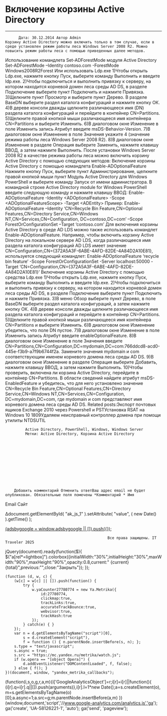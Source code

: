 #                 	Включение корзины Active Directory                	  
***            ***

			
            
		
    
	
    	  Дата: 30.12.2014 Автор Admin  
	Корзину Active Directory можно включить только в том случае, если в среде установлен режим работы леса Windows Server 2008 R2. Можно повысить режим работы леса с помощью приведенных далее методов.
Использование командлета Set-ADForestMode модуля Active Directory
Set-ADForestMode –Identity contoso.com -ForestMode Windows2008R2Forest
Или использовать Ldp.exe
1)Чтобы открыть Ldp.exe, нажмите кнопку Пуск, выберите команду Выполнить и введите ldp.exe.
2)Чтобы подключиться и выполнить привязку к серверу, на котором находится корневой домен леса среды AD DS, в разделе Подключение выберите пункт Подключить и нажмите Привязка.
3)Щелкните пункт Просмотр и выберите пункт Дерево. В разделе BaseDN выберите раздел каталога конфигураций и нажмите кнопку ОК.
4)В дереве консоли дважды щелкните различающееся имя (DN) раздела каталога конфигураций и перейдите в контейнер CN=Partitions.
5)Щелкните правой кнопкой мыши различающееся имя контейнера CN=Partitions и выберите Изменить.
6)В диалоговом окне Изменение в поле Изменить запись Атрибут введите msDS-Behavior-Version.
7)В диалоговом окне Изменение в поле Значения укажите 4 (значение режима работы леса Windows Server 2008 R2).
8)В диалоговом окне Изменение в разделе Операция выберите Заменить, нажмите клавишу ВВОД, а затем нажмите Выполнить.
После установки Windows Server 2008 R2 в качестве режима работы леса можно включить корзину Active Directory с помощью следующих методов:
Включение корзины Active Directory с помощью командлета Enable-ADOptionalFeature
Нажмите кнопку Пуск, выберите пункт Администрирование, щелкните правой кнопкой мыши пункт Модуль Active Directory для Windows PowerShell и выберите команду Запуск от имени администратора.
В командной строке Active Directory module for Windows PowerShell введите следующую команду и нажмите клавишу ВВОД:
Enable-ADOptionalFeature -Identity &lt;ADOptionalFeature&gt; -Scope &lt;ADOptionalFeatureScope&gt; -Target &lt;ADEntity&gt;
Пример: Enable-ADOptionalFeature –Identity ‘CN=Recycle Bin Feature,CN=Optional Features,CN=Directory Service,CN=Windows NT,CN=Services,CN=Configuration, DC=contoso,DC=com’ –Scope ForestOrConfigurationSet –Target ‘contoso.com’
Для включения корзины Active Directory в среде AD LDS можно также использовать командлет Enable-ADOptionalFeature. Например, чтобы включить корзину Active Directory на локальном сервере AD LDS, когда различающееся имя раздела каталога конфигураций AD LDS имеет значение CN=Configuration,CN={372A5A3F-6ABE-4AFD-82DE-4A84D2A10E81}, используется следующий командлет:
Enable-ADOptionalFeature &#8216;recycle bin feature&#8217; -Scope ForestOrConfigurationSet -Server localhost:50000 -Target &#8216;CN=Configuration,CN={372A5A3F-6ABE-4AFD-82DE-4A84D2A10E81}&#8217;
Включение корзины Active Directory с помощью средства Ldp.exe
1)Чтобы открыть Ldp.exe, нажмите кнопку Пуск, выберите команду Выполнить и введите ldp.exe.
2)Чтобы подключиться и выполнить привязку к серверу, на котором находится корневой домен леса среды AD DS, в разделе Подключение выберите пункт Подключить и нажмите Привязка.
3)В меню Обзор выберите пункт Дерево, в поле BaseDN выберите раздел каталога конфигураций, а затем нажмите кнопку ОК.
4)В дереве консоли дважды щелкните различающееся имя раздела каталога конфигураций и перейдите в контейнер CN=Partitions.
5)Щелкните правой кнопкой мыши различающееся имя контейнера CN=Partitions и выберите Изменить.
6)В диалоговом окне Изменение убедитесь, что поле DN пустое.
7)В диалоговом окне Изменение в поле Изменить запись Атрибут введите enableOptionalFeature.
8)В диалоговом окне Изменение в поле Значения введите CN=Partitions,CN=Configuration,DC=mydomain,DC=com:766ddcd8-acd0-445e-f3b9-a7f9b6744f2a. Замените значения mydomain и com соответствующим именем корневого домена леса среды AD DS.
9)В диалоговом окне Изменение в разделе Операция выберите Добавить, нажмите клавишу ВВОД, а затем нажмите Выполнить.
10)Чтобы проверить, включена ли корзина Active Directory, перейдите в контейнер CN=Partitions. В области сведений найдите атрибут msDS-EnabledFeature и убедитесь, что для него установлено значение CN=Recycle Bin Feature,CN=Optional Features,CN=Directory Service,CN=Windows NT,CN=Services,CN=Configuration, DC=mydomain,DC=com, где mydomain и com представляют имя корневого домена леса среды AD DS.
Related posts:Экспорт почтовых ящиков Exchange 2010 через Powershell и PSTУстановка RSAT на Windows 10 1809Удаляем неисправный контроллер домена при помощи утилиты NTDSUTIL
        
             Active Directory, PowerShell, Windows, Windows Server 
             Метки: Active Directory, Корзина Active Directory  
        
            
        
    
                        
                    
                    
                
        
                
	
		
		Добавить комментарий Отменить ответВаш адрес email не будет опубликован. Обязательные поля помечены *Комментарий * Имя 
Email 
Сайт 
 
&#916;document.getElementById( "ak_js_1" ).setAttribute( "value", ( new Date() ).getTime() );	
	
<ins class="adsbygoogle"
     style="display:block"
     data-ad-client="ca-pub-1890562251101921"
     data-ad-slot="9117958896"
     data-ad-format="auto">
(adsbygoogle = window.adsbygoogle || []).push({});
			
        
        
		
        
           
    
    
  
	
    
		
        
             
			
                
                    
                                                  Все права защищены. IT Traveler 2025 
                         
                        
																														                    
                    
				
                
                
    
			
		                            
	
	
                
                
			
                
		
        
	
    
jQuery(document).ready(function($){
  $("a[rel*=lightbox]").colorbox({initialWidth:"30%",initialHeight:"30%",maxWidth:"90%",maxHeight:"90%",opacity:0.8,current:" {current}  {total}",previous:"",close:"Закрыть"});
});
  
    (function (d, w, c) {
        (w[c] = w[c] || []).push(function() {
            try {
                w.yaCounter27780774 = new Ya.Metrika({
                    id:27780774,
                    clickmap:true,
                    trackLinks:true,
                    accurateTrackBounce:true,
                    webvisor:true,
                    trackHash:true
                });
            } catch(e) { }
        });
        var n = d.getElementsByTagName("script")[0],
            s = d.createElement("script"),
            f = function () { n.parentNode.insertBefore(s, n); };
        s.type = "text/javascript";
        s.async = true;
        s.src = "https://mc.yandex.ru/metrika/watch.js";
        if (w.opera == "[object Opera]") {
            d.addEventListener("DOMContentLoaded", f, false);
        } else { f(); }
    })(document, window, "yandex_metrika_callbacks");
  (function(i,s,o,g,r,a,m){i['GoogleAnalyticsObject']=r;i[r]=i[r]||function(){
  (i[r].q=i[r].q||[]).push(arguments)},i[r].l=1*new Date();a=s.createElement(o),
  m=s.getElementsByTagName(o)[0];a.async=1;a.src=g;m.parentNode.insertBefore(a,m)
  })(window,document,'script','//www.google-analytics.com/analytics.js','ga');
  ga('create', 'UA-58126221-1', 'auto');
  ga('send', 'pageview');
